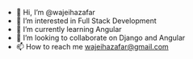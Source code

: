 - 👋 Hi, I’m @wajeihazafar
- 👀 I’m interested in Full Stack Development
- 🌱 I’m currently learning Angular
- 💞️ I’m looking to collaborate on Django and Angular
- 📫 How to reach me wajeihazafar@gmail.com

<!---
wajeihazafar/wajeihazafar is a ✨ special ✨ repository because its `README.md` (this file) appears on your GitHub profile.
You can click the Preview link to take a look at your changes.
--->

